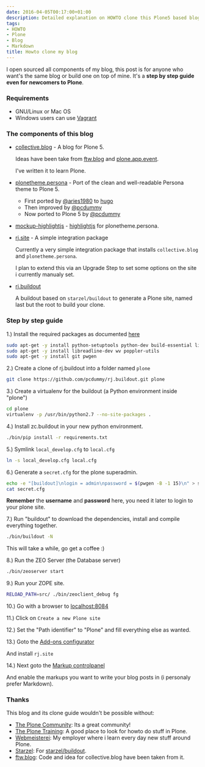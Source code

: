 ```yaml
---
date: 2016-04-05T00:17:00+01:00
description: Detailed explanation on HOWTO clone this Plone5 based blog
tags:
- HOWTO
- Plone
- Blog
- Markdown
title: Howto clone my blog
---
```

I open sourced all components of my blog, this post is for anyone who want's the same blog or build one on top of mine.
It's a **step by step guide even for newcomers to Plone**.<!--more-->

### Requirements

- GNU/Linux or Mac OS
- Windows users can use [Vagrant](http://docs.plone.org/manage/installing/installation.html#microsoft-windows)

### The components of this blog

- [collective.blog](https://github.com/collective/collective.blog) - A blog for Plone 5.

    Ideas have been take from [ftw.blog](https://github.com/4teamwork/ftw.blog) and [plone.app.event](https://github.com/plone/plone.app.event).

    I've written it to learn Plone.

- [plonetheme.persona](https://github.com/collective/plonetheme.persona) - Port of the clean and well-readable Persona theme to Plone 5.

    - First ported by [@aries1980](https://github.com/aries1980/hugo-theme-persona) to [hugo](https://github.com/spf13/hugo)
    - Then improved by [@pcdummy](https://github.com/pcdummy/hugo-theme-persona)
    - Now ported to Plone 5 by [@pcdummy](https://github.com/pcdummy/)

- [mockup-highlightjs](https://github.com/collective/mockup-highlightjs) - [highlightjs](https://highlightjs.org/) for plonetheme.persona.

- [rj.site](https://github.com/pcdummy/rj.site) - A simple integration package

    Currently a very simple integration package that installs `collective.blog` and `plonetheme.persona`.

    I plan to extend this via an Upgrade Step to set some options on the site i currently manualy set.

- [rj.buildout](https://github.com/pcdummy/rj.buildout)

    A buildout based on `starzel/buildout` to generate a Plone site, named last but the root to build
    your clone.

### Step by step guide

1.) Install the required packages as documented [here](http://docs.plone.org/manage/installing/installation.html#ubuntu-debian)

```bash
sudo apt-get -y install python-setuptools python-dev build-essential libssl-dev libxml2-dev libxslt1-dev libbz2-dev libjpeg62-dev virtualenv python-tk python-gdbm
sudo apt-get -y install libreadline-dev wv poppler-utils
sudo apt-get -y install git pwgen
```

2.) Create a clone of rj.buildout into a folder named `plone`

```bash
git clone https://github.com/pcdummy/rj.buildout.git plone
```

3.) Create a virtualenv for the buildout (a Python environment inside "plone")
```bash
cd plone
virtualenv -p /usr/bin/python2.7 --no-site-packages .
```

4.) Install zc.buildout in your new python environment.
```bash
./bin/pip install -r requirements.txt
```

5.) Symlink `local_develop.cfg` to `local.cfg`
```bash
ln -s local_develop.cfg local.cfg
```

6.) Generate a `secret.cfg` for the plone superadmin.
```bash
echo -e "[buildout]\nlogin = admin\npassword = $(pwgen -B -1 15)\n" > secret.cfg
cat secret.cfg
```

**Remember** the **username** and **password** here, you need it later to login to your plone site.

7.) Run "buildout" to download the dependencies, install and compile everything together.
```bash
./bin/buildout -N
```

This will take a while, go get a coffee :)


8.) Run the ZEO Server (the Database server)
```bash
./bin/zeoserver start
```

9.) Run your ZOPE site.
```bash
RELOAD_PATH=src/ ./bin/zeoclient_debug fg
```

10.) Go with a browser to [localhost:8084](http://localhost:8084)

11.) Click on `Create a new Plone site`

12.) Set the "Path identifier" to "Plone" and fill everything else as wanted.

13.) Goto the [Add-ons configurator](http://localhost:8084/Plone/prefs_install_products_form)

And install `rj.site`

14.) Next goto the [Markup controlpanel](http://10.167.161.14:8084/Plone/@@markup-controlpanel)

And enable the markups you want to write your blog posts in (i personaly prefer Markdown).


### Thanks

This blog and its clone guide wouldn't be possible without:

- [The Plone Community](https://plone.org/community): Its a great community!
- [The Plone Training](http://training.plone.org/5/): A good place to look for howto do stuff in Plone.
- [Webmeisterei](http://webmeisterei.com/): My employer where i learn every day new stuff around Plone.
- [Starzel](http://www.starzel.de/): For [starzel/buildout](https://github.com/starzel/buildout/).
- [ftw.blog](https://github.com/4teamwork/ftw.blog): Code and idea for collective.blog have been taken from it.